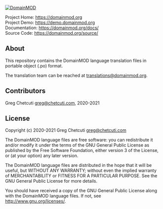 [![DomainMOD](https://domainmod.org/images/logo.png)](https://domainmod.org)

Project Home: <https://domainmod.org>  
Project Demo: <https://demo.domainmod.org>  
Documentation: <https://domainmod.org/docs/>  
Source Code: <https://domainmod.org/source/>

About
-----
This repository contains the DomainMOD language translation files in portable object (.po) format.

The translation team can be reached at <translations@domainmod.org>.

Contributors
------------
Greg Chetcuti <greg@chetcuti.com>, 2020-2021

License
-------
Copyright (c) 2020-2021 Greg Chetcuti <greg@chetcuti.com>

The DomainMOD language files are free software: you can redistribute it and/or modify it under the terms of the GNU General Public License as published by the Free Software Foundation, either version 3 of the License, or (at your option) any later version.

The DomainMOD language files are distributed in the hope that it will be useful, but WITHOUT ANY WARRANTY; without even the implied warranty of MERCHANTABILITY or FITNESS FOR A PARTICULAR PURPOSE. See the GNU General Public License for more details.

You should have received a copy of the GNU General Public License along with the DomainMOD language files. If not, see <http://www.gnu.org/licenses/>.
